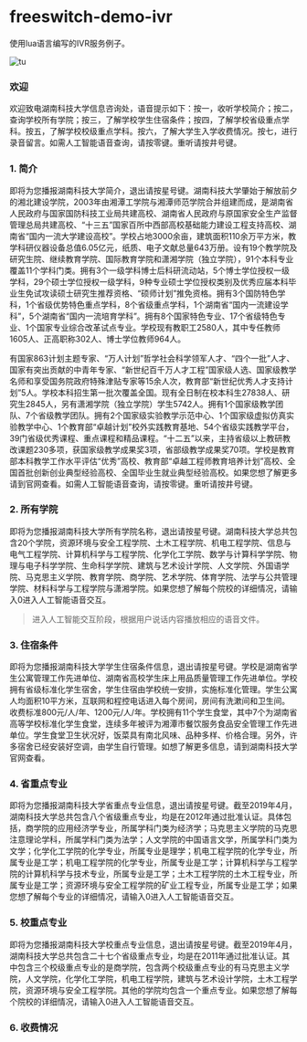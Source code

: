 # freeswitch-demo-ivr
使用lua语言编写的IVR服务例子。

![tu](https://user-images.githubusercontent.com/42087739/54932969-bd1bac80-4f56-11e9-9a3c-4e4645abea4c.png)

### 欢迎
欢迎致电湖南科技大学信息咨询处，语音提示如下：按一，收听学校简介；按二，查询学校所有学院；按三，了解学校学生住宿条件；按四，了解学校省级重点学科。按五，了解学校校级重点学科。按六，了解大学生入学收费情况。按七，进行录音留言。如需人工智能语音查询，请按零键。重听请按井号键。

### 1. 简介
即将为您播报湖南科技大学简介，退出请按星号键。湖南科技大学肇始于解放前夕的湘北建设学院，2003年由湘潭工学院与湘潭师范学院合并组建而成，是湖南省人民政府与国家国防科技工业局共建高校、湖南省人民政府与原国家安全生产监督管理总局共建高校、“十三五”国家百所中西部高校基础能力建设工程支持高校、湖南省“国内一流大学建设高校”。学校占地3000余亩，建筑面积110余万平方米，教学科研仪器设备总值6.05亿元，纸质、电子文献总量643万册。设有19个教学院及研究生院、继续教育学院、国际教育学院和潇湘学院（独立学院），91个本科专业覆盖11个学科门类。拥有3个一级学科博士后科研流动站，5个博士学位授权一级学科，29个硕士学位授权一级学科，9种专业硕士学位授权类别及优秀应届本科毕业生免试攻读硕士研究生推荐资格、“硕师计划”推免资格。拥有3个国防特色学科，1个省级优势特色重点学科，8个省级重点学科，1个湖南省“国内一流建设学科”，5个湖南省“国内一流培育学科”。拥有8个国家特色专业、17个省级特色专业、1个国家专业综合改革试点专业。学校现有教职工2580人，其中专任教师1605人、正高职称302人、博士学位教师964人。

有国家863计划主题专家、“万人计划”哲学社会科学领军人才、“四个一批”人才、国家有突出贡献的中青年专家、“新世纪百千万人才工程”国家级人选、国家级教学名师和享受国务院政府特殊津贴专家等15余人次，教育部“新世纪优秀人才支持计划”5人。学校本科招生第一批次覆盖全国。现有全日制在校本科生27838人、研究生2845人，另有潇湘学院（独立学院）学生5742人。拥有1个国家级教学团队、7个省级教学团队。拥有2个国家级实验教学示范中心、1个国家级虚拟仿真实验教学中心、1个教育部“卓越计划”校外实践教育基地、54个省级实践教学平台，39门省级优秀课程、重点课程和精品课程。“十二五”以来，主持省级以上教研教改课题230多项，获国家级教学成果奖3项，省部级教学成果奖70项。学校是教育部本科教学工作水平评估“优秀”高校、教育部“卓越工程师教育培养计划”高校、全国首批创新创业典型经验高校、全国毕业生就业典型经验高校。如果您想了解更多请到官网查看。如需人工智能语音查询，请按零键。重听请按井号键。

### 2. 所有学院
即将为您播报湖南科技大学所有学院名称，退出请按星号键。湖南科技大学总共包含20个学院，资源环境与安全工程学院、土木工程学院、机电工程学院、信息与电气工程学院、计算机科学与工程学院、化学化工学院、数学与计算科学学院、物理与电子科学学院、生命科学学院、建筑与艺术设计学院、人文学院、外国语学院、马克思主义学院、教育学院、商学院、艺术学院、体育学院、法学与公共管理学院、材料科学与工程学院与潇湘学院。如果您想了解每个院校的详细情况，请输入0进入人工智能语音交互。

> 进入人工智能交互阶段，根据用户说话内容播放相应的语音文件。

### 3. 住宿条件

即将为您播报湖南科技大学学生住宿条件信息，退出请按星号键。学校是湖南省学生公寓管理工作先进单位、湖南省高校学生床上用品质量管理工作先进单位。学校拥有省级标准化学生宿舍，学生住宿由学校统一安排，实施标准化管理。学生公寓人均面积10平方米，互联网和程控电话进入每个房间，房间有洗漱间和卫生间。收费标准800元/人/年、1200元/人/年。学校拥有11个学生食堂，其中7个为湖南省高等学校标准化学生食堂，连续多年被评为湘潭市餐饮服务食品安全管理工作先进单位。学生食堂卫生状况好，饭菜具有南北风味、品种多样、价格合理。另外，许多宿舍已经安装好空调，由学生自行管理。如想了解更多信息，请到湖南科技大学官网查看。

### 4. 省重点专业

即将为您播报湖南科技大学省重点专业信息，退出请按星号键。截至2019年4月，湖南科技大学总共包含八个省级重点专业，均是在2012年通过批准认证。具体包括，商学院的应用经济学专业，所属学科门类为经济学；马克思主义学院的马克思注意理论学科，所属学科门类为法学；人文学院的中国语言文学，所属学科门类为文学；化学化工学院的化学专业，所属专业是理学；机电工程学院的化学专业，所属专业是工学；机电工程学院的化学专业，所属专业是工学；计算机科学与工程学院的计算机科学与技术专业，所属专业是工学；土木工程学院的土木工程专业，所属专业是工学；资源环境与安全工程学院的矿业工程专业，所属专业是工学；如果您想了解每个专业的详细情况，请输入0进入人工智能语音交互。

### 5. 校重点专业

即将为您播报湖南科技大学校重点专业信息，退出请按星号键。截至2019年4月，湖南科技大学总共包含二十七个省级重点专业，均是在2011年通过批准认证。其中包含三个校级重点专业的是商学院，包含两个校级重点专业的有马克思主义学院，人文学院，化学化工学院，机电工程学院，建筑与艺术设计学院，土木工程学院，资源环境与安全工程学院。其他的学院均包含一个重点专业。如果您想了解每个院校的详细情况，请输入0进入人工智能语音交互。

### 6. 收费情况



